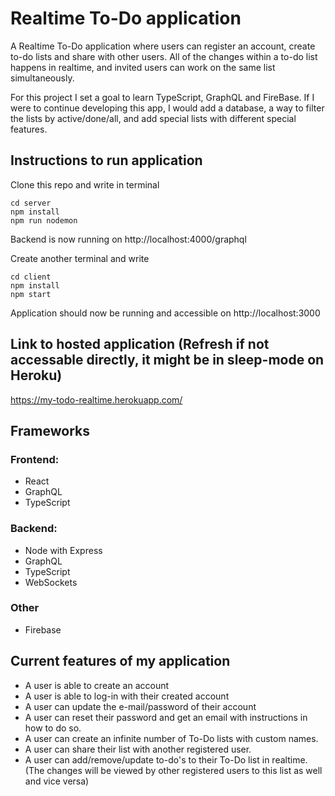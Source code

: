 # Realtime To-Do application

A Realtime To-Do application where users can register an account, create to-do lists and share with other users.
All of the changes within a to-do list happens in realtime, and invited users can work on the same list simultaneously.

For this project I set a goal to learn TypeScript, GraphQL and FireBase.
If I were to continue developing this app, I would add a database, a way to filter the lists by active/done/all, and add special lists with different special features.

## Instructions to run application

Clone this repo and write in terminal
````
cd server
npm install
npm run nodemon
```` 
Backend is now running on http://localhost:4000/graphql

Create another terminal and write
````
cd client
npm install
npm start
```` 
Application should now be running and accessible on http://localhost:3000

## Link to hosted application (Refresh if not accessable directly, it might be in sleep-mode on Heroku)
https://my-todo-realtime.herokuapp.com/

## Frameworks

### Frontend:
* React
* GraphQL
* TypeScript

### Backend:
* Node with Express
* GraphQL
* TypeScript
* WebSockets

### Other
* Firebase

## Current features of my application
* A user is able to create an account
* A user is able to log-in with their created account
* A user can update the e-mail/password of their account
* A user can reset their password and get an email with instructions in how to do so.
* A user can create an infinite number of To-Do lists with custom names.
* A user can share their list with another registered user.
* A user can add/remove/update to-do's to their To-Do list in realtime. (The changes will be viewed by other registered users to this list as well and vice versa)
